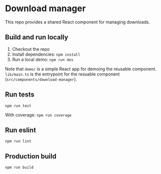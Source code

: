 # Download manager
This repo provides a shared React component for managing downloads.

## Build and run locally

1. Checkout the repo
1. Install dependencies: `npm install`
2. Run a local demo: `npm run dev`

Note that `demo/` is a simple React app for demoing the reusable component. 
`lib/main.ts` is the entrypoint for the resuable component (`src/components/download-manager`).

## Run tests

`npm run test`

With coverage: `npm run coverage` 

## Run eslint

`npm run lint`

## Production build

`npm run build`
